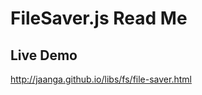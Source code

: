 FileSaver.js Read Me
====================

## Live Demo

http://jaanga.github.io/libs/fs/file-saver.html


